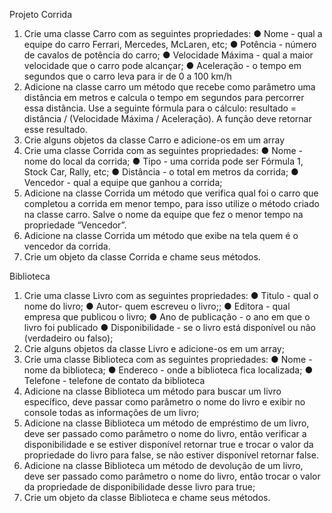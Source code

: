 Projeto Corrida
1. Crie uma classe Carro com as seguintes propriedades:
● Nome - qual a equipe do carro Ferrari, Mercedes, McLaren, etc;
● Potência - número de cavalos de potência do carro;
● Velocidade Máxima - qual a maior velocidade que o carro pode alcançar;
● Aceleração - o tempo em segundos que o carro leva para ir de 0 a 100 km/h
2. Adicione na classe carro um método que recebe como parâmetro uma distância em
metros e calcula o tempo em segundos para percorrer essa distância. Use a
seguinte fórmula para o cálculo: resultado = distância / (Velocidade Máxima /
Aceleração). A função deve retornar esse resultado.
3. Crie alguns objetos da classe Carro e adicione-os em um array
4. Crie uma classe Corrida com as seguintes propriedades:
● Nome - nome do local da corrida;
● Tipo - uma corrida pode ser Fórmula 1, Stock Car, Rally, etc;
● Distância - o total em metros da corrida;
● Vencedor - qual a equipe que ganhou a corrida;
5. Adicione na classe Corrida um método que verifica qual foi o carro que completou a
corrida em menor tempo, para isso utilize o método criado na classe carro. Salve o
nome da equipe que fez o menor tempo na propriedade “Vencedor”.
6. Adicione na classe Corrida um método que exibe na tela quem é o vencedor da
corrida.
7. Crie um objeto da classe Corrida e chame seus métodos.

Biblioteca
1. Crie uma classe Livro com as seguintes propriedades:
● Titulo - qual o nome do livro;
● Autor- quem escreveu o livro;;
● Editora - qual empresa que publicou o livro;
● Ano de publicação - o ano em que o livro foi publicado
● Disponibilidade - se o livro está disponível ou não (verdadeiro ou falso);
2. Crie alguns objetos da classe Livro e adicione-os em um array;
3. Crie uma classe Biblioteca com as seguintes propriedades:
● Nome - nome da biblioteca;
● Endereco - onde a biblioteca fica localizada;
● Telefone - telefone de contato da biblioteca
4. Adicione na classe Biblioteca um método para buscar um livro específico, deve
passar como parâmetro o nome do livro e exibir no console todas as informações
de um livro;
5. Adicione na classe Biblioteca um método de empréstimo de um livro, deve ser
passado como parâmetro o nome do livro, então verificar a disponibilidade e se
estiver disponível retornar true e trocar o valor da propriedade do livro para false, se
não estiver disponível retornar false.
6. Adicione na classe Biblioteca um método de devolução de um livro, deve ser
passado como parâmetro o nome do livro, então trocar o valor da propriedade de
disponibilidade desse livro para true;
7. Crie um objeto da classe Biblioteca e chame seus métodos.